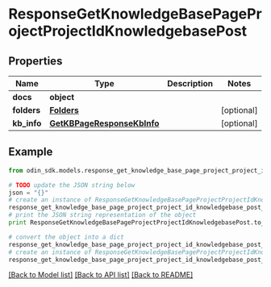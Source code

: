 # ResponseGetKnowledgeBasePageProjectProjectIdKnowledgebasePost


## Properties

Name | Type | Description | Notes
------------ | ------------- | ------------- | -------------
**docs** | **object** |  | 
**folders** | [**Folders**](Folders.md) |  | [optional] 
**kb_info** | [**GetKBPageResponseKbInfo**](GetKBPageResponseKbInfo.md) |  | [optional] 

## Example

```python
from odin_sdk.models.response_get_knowledge_base_page_project_project_id_knowledgebase_post import ResponseGetKnowledgeBasePageProjectProjectIdKnowledgebasePost

# TODO update the JSON string below
json = "{}"
# create an instance of ResponseGetKnowledgeBasePageProjectProjectIdKnowledgebasePost from a JSON string
response_get_knowledge_base_page_project_project_id_knowledgebase_post_instance = ResponseGetKnowledgeBasePageProjectProjectIdKnowledgebasePost.from_json(json)
# print the JSON string representation of the object
print ResponseGetKnowledgeBasePageProjectProjectIdKnowledgebasePost.to_json()

# convert the object into a dict
response_get_knowledge_base_page_project_project_id_knowledgebase_post_dict = response_get_knowledge_base_page_project_project_id_knowledgebase_post_instance.to_dict()
# create an instance of ResponseGetKnowledgeBasePageProjectProjectIdKnowledgebasePost from a dict
response_get_knowledge_base_page_project_project_id_knowledgebase_post_form_dict = response_get_knowledge_base_page_project_project_id_knowledgebase_post.from_dict(response_get_knowledge_base_page_project_project_id_knowledgebase_post_dict)
```
[[Back to Model list]](../README.md#documentation-for-models) [[Back to API list]](../README.md#documentation-for-api-endpoints) [[Back to README]](../README.md)



